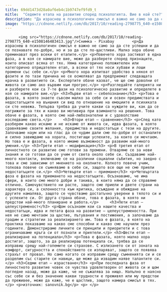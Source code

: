 ```yaml
---
title: 69dd1473d28a0af6eb4c1b9747ef9fd9_t
mitle:  "Седемте етапа на развитие според психологията. Вие в кой сте?"
description: "Да израснеш в психологичен смисъл е важно не само за да сте успешни и да се познавате по-добре, но и за да сте по-щастливи. Малко хора обаче преминават през всеки от етапите. Повечето хора застиват в една фаза, а в коя се намирате вие, може да разберете според признаците, които описват всяка от тях. Няма …"
image: "https://cdnone.netlify.com/db/2017/10/reading-2798775_640-e1508146483413.jpg"
---
```


          <img src="https://cdnone.netlify.com/db/2017/10/reading-2798775_640-e1508146483413.jpg"/>Снимка - Pixabay        <p>Да израснеш в психологичен смисъл е важно не само за да сте успешни и да се познавате по-добре, но и за да сте по-щастливи. Малко хора обаче преминават през всеки от етапите.</p> <p>Повечето хора застиват в една фаза, а в коя се намирате вие, може да разберете според признаците, които описват всяка от тях. Няма категорично положителен или категорично отрицателен етап, а всеки от тях носи хубави и лоши промени със себе си.</p> <p>Много хора изпитват удобство в някоя от фазите и по тази причина не се осмеляват да предприемат следващата крачка в развитието си. Експертите обаче казват, че ще сме доволни от живота си само ако вървим към прогрес.</p> <p>Разгледайте галерията ни и разберете кои са 7-те фази на психологическо развитие и определете в коя се намирате вие.</p> <h3>Първи етап – себепознание</h3> <p>Това е фазата, в която знаете съвсем малко за себе си и освен предимствата и недостатъците на външния си вид по отношение на емоциите и психиката си сте невежа. Тепърва трябва да учите какви са нуждите ви, как да се погрижите за тях и какво ви мотивира при взимането на решения. Това обаче е фазата, в която сме най-любознателни и с удоволствие изследваме света.</p>     <h3>Втори етап – сравнение</h3> <p>След като разберем какво искаме и не искаме от живота си, идва фазата, в която сравняваме своите желания, предимства и недостатъци с тези на другите. Започваме наум или на глас да се чудим дали сме по-добри от останалите и силно завиждаме на хората, постигащи успехите, за които си мечтаем. Но това е и фазата, в която имаме възможност да развием най-много умения.</p> <h3>Трети етап – модификация</h3> <p>В третия етап от личностното си развитие сме готови за промени. Отваряме се за нови знания и се готови да се учим от света около себе си. Създаваме най-много контакти, включваме се на различни социални събития, но заедно с това и сме зависими от мнението на околните. Колкото повече учим, толкова повече се съмняваме в себе си, защото все още не сме приели недостатъците си.</p> <h3>Четвърти етап – приемане</h3> <p>Четвъртата фаза е фазата на приемането на недостатъците. Осъзнаваме, че има сфери, в които сме много добри и такива, в които няма да се справяме отлично. Самочувствието ни расте, защото сме приели и двете страни на характера си, а склонността към критика, осъждане и обиждане на другите намалява, защото се чувстваме достатъчно уверени в тялото си и с успехите си. От друга страна обаче, това е фазата, в която ни предстои най-много планиране и работа.</p>     <h3>Пети етап – целеустременост</h3> <p>Щом осъзнаем кои са нашите качества и недостатъци, идва и петата фаза на развитие – целеустремеността. При нея не само мечтаем за щастие, пътувания и постижения, а започваме да градим и стратегии за реализирането им. Това е фазата, в която на практика показваме на какво сме способни и какво сме научили през годините. Демонстрираме личните си принципи и приоритети и с това ограничаваме кръга си от познати и приятели.</p> <h3>Шести етап – реализиране на потенциала</h3> <p>Това е фазата, която малко хора достигат, защото, за да реализираш потенциала си, трябва да се изправиш срещу най-големите си страхове. С излизането си от зоната на комфорт, сигурността и спокойствието се изпаряват, защото се появява страхът от провал. Но само когато се изправим срещу съмненията си и се разделим със старите си навици, ще може да извадим наяве талантите си.</p> <h3>Седми етап – израстване</h3> <p>При последната фаза от личностното развитие човек се чувства удовлетворен от живота си и щом погледне назад, може да каже, че не съжалява за нищо. Напълно е наясно със себе си и без значение какви трудности е преживял или му предстои да преживее, може да каже, че е щастлив, защото намира смисъл в тях.</p> <p>източник: sanovnik.bg</p> <p> </p>        